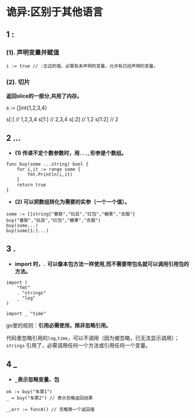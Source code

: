 # 诡异:区别于其他语言

## 1 :

### (1). 声明变量并赋值

```
i := true // :左边的值，必需有未声明的变量，允许有已经声明的变量。
```

### (2). 切片

__返回slice的一部分,共用了内存。__

s := []int{1,2,3,4}

s[:] // 1,2,3,4
s[1:] // 2,3,4
s[:2] // 1,2
s[1:2] // 2

## 2 ...

 - __(1) 传递不定个数参数时，用`...`, 形参是个数组。__

```
func buy(some ...string) bool {
	for i,it := range some {
		fmt.Println(i,it)
	}
	return true
}
```

 - __(2) 可以把数组转化为需要的实参（一个一个值）。__

```
some := []string{"春联","玩具","红包","糖果","衣服"}
buy("春联","玩具","红包","糖果","衣服")
buy(some...)
buy(some[1:]...)
```

## 3 .

 - __import 时，`.` 可以像本包方法一样使用,而不需要带包名就可以调用引用包的方法。__

```
import (
	"fmt"
	. "strings"
	_ "log"
)

import _ "time"
```

go里的规则：__引用必需使用，除非忽略引用。__

代码里忽略引用的`log`,`time`，可以不调用（因为被忽略，已无法显示调用）；
`strings` 引用了，必需调用任何一个方法或引用任何一个变量。


## 4 _

 - __`_`表示忽略变量、包__

```
ok := buy("车票1")
_ = buy("车票2") // 表示忽略返回结果

_,err := funcA() // 忽略第一个返回值
```

